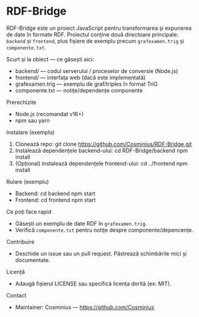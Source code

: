 # RDF-Bridge

RDF-Bridge este un proiect JavaScript pentru transformarea și expunerea de date în formate RDF. Proiectul conține două directoare principale: `backend` și `frontend`, plus fișiere de exemplu precum `grafexamen.trig` și `componente.txt`.

Scurt și la obiect — ce găsești aici:
- backend/ — codul serverului / proceselor de conversie (Node.js)
- frontend/ — interfața web (dacă este implementată)
- grafexamen.trig — exemplu de graf/triples în format TriG
- componente.txt — notițe/dependențe componente

Prerechizite
- Node.js (recomandat v16+)
- npm sau yarn

Instalare (exemplu)
1. Clonează repo:
   git clone https://github.com/Cosminius/RDF-Bridge.git
2. Instalează dependențele backend-ului:
   cd RDF-Bridge/backend
   npm install
3. (Opțional) Instalează dependențele frontend-ului:
   cd ../frontend
   npm install

Rulare (exemplu)
- Backend:
  cd backend
  npm start
- Frontend:
  cd frontend
  npm start

Ce poți face rapid
- Găsești un exemplu de date RDF în `grafexamen.trig`.
- Verifică `componente.txt` pentru notițe despre componente/depencențe.

Contribuire
- Deschide un issue sau un pull request. Păstrează schimbările mici și documentate.

Licență
- Adaugă fișierul LICENSE sau specifică licența dorită (ex: MIT).

Contact
- Maintainer: Cosminius — https://github.com/Cosminius

